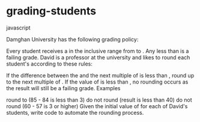 # grading-students
javascript

Damghan University has the following grading policy:

Every student receives a  in the inclusive range from  to .
Any  less than  is a failing grade.
David is a professor at the university and likes to round each student's  according to these rules:

If the difference between the  and the next multiple of  is less than , round  up to the next multiple of .
If the value of  is less than , no rounding occurs as the result will still be a failing grade.
Examples

 round to  (85 - 84 is less than 3)
 do not round (result is less than 40)
 do not round (60 - 57 is 3 or higher)
Given the initial value of  for each of David's  students, write code to automate the rounding process.
